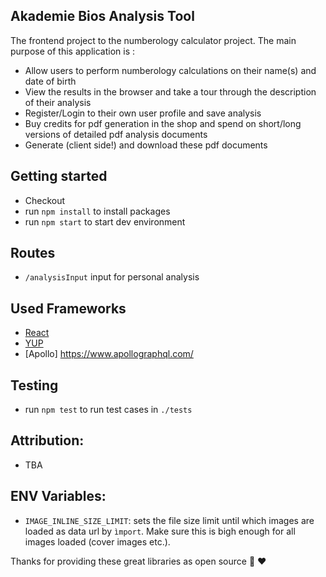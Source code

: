 ## Akademie Bios Analysis Tool

The frontend project to the numberology calculator project. The main purpose of this application is :

- Allow users to perform numberology calculations on their name(s) and date of birth
- View the results in the browser and take a tour through the description of their analysis
- Register/Login to their own user profile and save analysis
- Buy credits for pdf generation in the shop and spend on short/long versions of detailed pdf analysis documents
- Generate (client side!) and download these pdf documents

## Getting started

- Checkout
- run `npm install` to install packages
- run `npm start` to start dev environment

## Routes

- `/analysisInput` input for personal analysis

## Used Frameworks

- [React](https://reactjs.org/)
- [YUP](https://github.com/jquense/yup)
- [Apollo] https://www.apollographql.com/

## Testing

- run `npm test` to run test cases in `./tests`

## Attribution:

- TBA

## ENV Variables:

- `IMAGE_INLINE_SIZE_LIMIT`: sets the file size limit until which images are loaded as data url by `ìmport`. Make sure this is bigh enough for all images loaded (cover images etc.).

Thanks for providing these great libraries as open source 🙏 ️❤️
